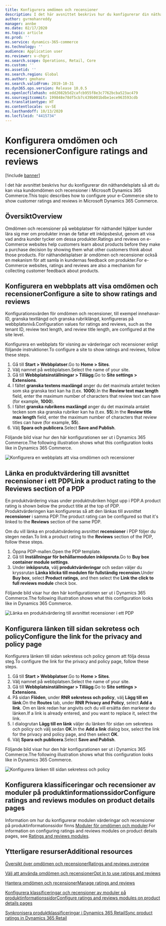 ```yaml
---
title: Konfigurera omdömen och recensioner
description: I det här avsnittet beskrivs hur du konfigurerar din näthandelsplats så att du kan visa kundomdömen och recensioner i Microsoft Dynamics 365 Commerce.
author: gvrmohanreddy
manager: annbe
ms.date: 02/17/2020
ms.topic: article
ms.prod: ''
ms.service: dynamics-365-commerce
ms.technology: ''
audience: Application user
ms.reviewer: v-chgri
ms.search.scope: Operations, Retail, Core
ms.custom: ''
ms.assetid: ''
ms.search.region: Global
ms.author: gmohanv
ms.search.validFrom: 2019-10-31
ms.dyn365.ops.version: Release 10.0.5
ms.openlocfilehash: edd2082b5d2cafcb955f8e3c7762bcba523ac479
ms.sourcegitcommit: 199848e78df5cb7c439b001bdbe1ece963593cdb
ms.translationtype: HT
ms.contentlocale: sv-SE
ms.lasthandoff: 10/13/2020
ms.locfileid: "4415734"
---
```

# <a name="configure-ratings-and-reviews"></a><span data-ttu-id="db15b-103">Konfigurera omdömen och recensioner</span><span class="sxs-lookup"><span data-stu-id="db15b-103">Configure ratings and reviews</span></span>

[!include [banner](includes/banner.md)]

<span data-ttu-id="db15b-104">I det här avsnittet beskrivs hur du konfigurerar din näthandelsplats så att du kan visa kundomdömen och recensioner i Microsoft Dynamics 365 Commerce.</span><span class="sxs-lookup"><span data-stu-id="db15b-104">This topic describes how to configure your e-Commerce site to show customer ratings and reviews in Microsoft Dynamics 365 Commerce.</span></span>

## <a name="overview"></a><span data-ttu-id="db15b-105">Översikt</span><span class="sxs-lookup"><span data-stu-id="db15b-105">Overview</span></span>

<span data-ttu-id="db15b-106">Omdömen och recensioner på webbplatser för näthandel hjälper kunder lära sig mer om produkter innan de fattar ett inköpsbeslut, genom att visa vad andra kunder tycker om dessa produkter.</span><span class="sxs-lookup"><span data-stu-id="db15b-106">Ratings and reviews on e-Commerce websites help customers learn about products before they make a purchase decision by showing them what other customers think about those products.</span></span> <span data-ttu-id="db15b-107">För näthandelsplatser är omdömen och recensioner också en mekanism för att samla in kundernas feedback om produkter.</span><span class="sxs-lookup"><span data-stu-id="db15b-107">For e-Commerce websites, ratings and reviews are also a mechanism for collecting customer feedback about products.</span></span> 

## <a name="configure-a-site-to-show-ratings-and-reviews"></a><span data-ttu-id="db15b-108">Konfigurera en webbplats att visa omdömen och recensioner</span><span class="sxs-lookup"><span data-stu-id="db15b-108">Configure a site to show ratings and reviews</span></span>

<span data-ttu-id="db15b-109">Konfigurationsvärden för omdömen och recensioner, till exempel innehavar-ID, granska textlängd och granska rubriklängd, konfigureras på webbplatsnivå.</span><span class="sxs-lookup"><span data-stu-id="db15b-109">Configuration values for ratings and reviews, such as the tenant ID, review text length, and review title length, are configured at the site level.</span></span> 

<span data-ttu-id="db15b-110">Konfigurera en webbplats för visning av värderingar och recensioner enligt följande instruktioner.</span><span class="sxs-lookup"><span data-stu-id="db15b-110">To configure a site to show ratings and reviews, follow these steps.</span></span> 

1. <span data-ttu-id="db15b-111">Gå till **Start \> Webbplatser**.</span><span class="sxs-lookup"><span data-stu-id="db15b-111">Go to **Home \> Sites**.</span></span>
1. <span data-ttu-id="db15b-112">Välj namnet på webbplatsen.</span><span class="sxs-lookup"><span data-stu-id="db15b-112">Select the name of your site.</span></span> 
1. <span data-ttu-id="db15b-113">Gå till **Webbplatsinställningar \> Tillägg**.</span><span class="sxs-lookup"><span data-stu-id="db15b-113">Go to **Site settings \> Extensions**.</span></span> 
1. <span data-ttu-id="db15b-114">I fältet **granska textens maxlängd** anger du det maximala antalet tecken som ska granska text kan ha (t.ex. **1000**).</span><span class="sxs-lookup"><span data-stu-id="db15b-114">In the **Review text max length** field, enter the maximum number of characters that review text can have (for example, **1000**).</span></span> 
1. <span data-ttu-id="db15b-115">I fältet **granska rubrikens maxlängd** anger du det maximala antalet tecken som ska granska rubriker kan ha (t.ex. **55**).</span><span class="sxs-lookup"><span data-stu-id="db15b-115">In the **Review title max length** field, enter the maximum number of characters that review titles can have (for example, **55**).</span></span> 
1. <span data-ttu-id="db15b-116">Välj **Spara och publicera**.</span><span class="sxs-lookup"><span data-stu-id="db15b-116">Select **Save and Publish**.</span></span> 

<span data-ttu-id="db15b-117">Följande bild visar hur den här konfigurationen ser ut i Dynamics 365 Commerce.</span><span class="sxs-lookup"><span data-stu-id="db15b-117">The following illustration shows what this configuration looks like in Dynamics 365 Commerce.</span></span>

![Konfigurera en webbplats att visa omdömen och recensioner](media/rnr-eCommerce-site-appsettings.png)

## <a name="link-a-product-rating-to-the-reviews-section-of-a-pdp"></a><span data-ttu-id="db15b-119">Länka en produktvärdering till avsnittet recensioner i ett PDP</span><span class="sxs-lookup"><span data-stu-id="db15b-119">Link a product rating to the Reviews section of a PDP</span></span>

<span data-ttu-id="db15b-120">En produktvärdering visas under produktrubriken högst upp i PDP.</span><span class="sxs-lookup"><span data-stu-id="db15b-120">A product rating is shown below the product title at the top of PDP.</span></span> <span data-ttu-id="db15b-121">Produktvärderingen kan konfigureras så att den länkas till avsnittet **recensioner** i samma PDP.</span><span class="sxs-lookup"><span data-stu-id="db15b-121">The product rating can be configured so that it's linked to the **Reviews** section of the same PDP.</span></span> 

<span data-ttu-id="db15b-122">Om du vill länka en produktvärdering avsnittet **recensioner** i PDP följer du stegen nedan.</span><span class="sxs-lookup"><span data-stu-id="db15b-122">To link a product rating to the **Reviews** section of the PDP, follow these steps.</span></span>

1. <span data-ttu-id="db15b-123">Öppna PDP-mallen.</span><span class="sxs-lookup"><span data-stu-id="db15b-123">Open the PDP template.</span></span> 
1. <span data-ttu-id="db15b-124">Gå till **Inställningar för behållarmodulen inköpsruta**.</span><span class="sxs-lookup"><span data-stu-id="db15b-124">Go to **Buy box container module settings**.</span></span>
1. <span data-ttu-id="db15b-125">Under **inköpsruta**, välj **produktvärderingar** och sedan väljer du kryssrutan **Länka klicka till modulen för fullständig recension**.</span><span class="sxs-lookup"><span data-stu-id="db15b-125">Under **Buy box**, select **Product ratings**, and then select the **Link the click to full reviews module** check box.</span></span>

<span data-ttu-id="db15b-126">Följande bild visar hur den här konfigurationen ser ut i Dynamics 365 Commerce.</span><span class="sxs-lookup"><span data-stu-id="db15b-126">The following illustration shows what this configuration looks like in Dynamics 365 Commerce.</span></span>

![Länka en produktvärdering till avsnittet recensioner i ett PDP](media/rnr-eCommerce-buy-box-rating-summary.png)

## <a name="configure-the-link-for-the-privacy-and-policy-page"></a><span data-ttu-id="db15b-128">Konfigurera länken till sidan sekretess och policy</span><span class="sxs-lookup"><span data-stu-id="db15b-128">Configure the link for the privacy and policy page</span></span>

<span data-ttu-id="db15b-129">Konfigurera länken till sidan sekretess och policy genom att följa dessa steg.</span><span class="sxs-lookup"><span data-stu-id="db15b-129">To configure the link for the privacy and policy page, follow these steps.</span></span>

1. <span data-ttu-id="db15b-130">Gå till **Start \> Webbplatser**.</span><span class="sxs-lookup"><span data-stu-id="db15b-130">Go to **Home \> Sites**.</span></span>
1. <span data-ttu-id="db15b-131">Välj namnet på webbplatsen.</span><span class="sxs-lookup"><span data-stu-id="db15b-131">Select the name of your site.</span></span> 
1. <span data-ttu-id="db15b-132">Gå till **Webbplatsinställningar \> Tillägg**.</span><span class="sxs-lookup"><span data-stu-id="db15b-132">Go to **Site settings \> Extensions**.</span></span>
1. <span data-ttu-id="db15b-133">På sidan **Flöden**, under **RNR sekretess och policy**, välj **Lägg till en länk**.</span><span class="sxs-lookup"><span data-stu-id="db15b-133">On the **Routes** tab, under **RNR Privacy and Policy**, select **Add a link**.</span></span> <span data-ttu-id="db15b-134">Om en länk redan har angivits och du vill ersätta den markerar du länken.</span><span class="sxs-lookup"><span data-stu-id="db15b-134">If a link is already entered, and you want to replace it, select the link.</span></span> 
1. <span data-ttu-id="db15b-135">I dialogrutan **Lägg till en länk** väljer du länken för sidan om sekretess och policy och välj sedan **OK**.</span><span class="sxs-lookup"><span data-stu-id="db15b-135">In the **Add a link** dialog box, select the link for the privacy and policy page, and then select **OK**.</span></span> 
1. <span data-ttu-id="db15b-136">Välj **Spara och publicera**.</span><span class="sxs-lookup"><span data-stu-id="db15b-136">Select **Save and Publish**.</span></span> 

<span data-ttu-id="db15b-137">Följande bild visar hur den här konfigurationen ser ut i Dynamics 365 Commerce.</span><span class="sxs-lookup"><span data-stu-id="db15b-137">The following illustration shows what this configuration looks like in Dynamics 365 Commerce.</span></span>

![Konfigurera länken till sidan sekretess och policy](media/rnr-eCommerce-rnr-privacy-policy-link.png)

## <a name="configure-ratings-and-reviews-modules-on-product-details-pages"></a><span data-ttu-id="db15b-139">Konfigurera klassificeringar och recensioner av moduler på produktinformationssidor</span><span class="sxs-lookup"><span data-stu-id="db15b-139">Configure ratings and reviews modules on product details pages</span></span>

<span data-ttu-id="db15b-140">Information om hur du konfigurerar modulen värderingar och recensioner på produktinformationssidor finns [Moduler för omdömen och moduler](ratings-reviews-modules.md).</span><span class="sxs-lookup"><span data-stu-id="db15b-140">For information on configuring ratings and reviews modules on product details pages, see [Ratings and reviews modules](ratings-reviews-modules.md).</span></span>

## <a name="additional-resources"></a><span data-ttu-id="db15b-141">Ytterligare resurser</span><span class="sxs-lookup"><span data-stu-id="db15b-141">Additional resources</span></span>

[<span data-ttu-id="db15b-142">Översikt över omdömen och recensioner</span><span class="sxs-lookup"><span data-stu-id="db15b-142">Ratings and reviews overview</span></span>](ratings-reviews-overview.md)

[<span data-ttu-id="db15b-143">Välj att använda omdömen och recensioner</span><span class="sxs-lookup"><span data-stu-id="db15b-143">Opt in to use ratings and reviews</span></span>](opt-in-ratings-reviews.md)

[<span data-ttu-id="db15b-144">Hantera omdömen och recensioner</span><span class="sxs-lookup"><span data-stu-id="db15b-144">Manage ratings and reviews</span></span>](manage-reviews.md)

[<span data-ttu-id="db15b-145">Konfigurera klassificeringar och recensioner av moduler på produktinformationssidor</span><span class="sxs-lookup"><span data-stu-id="db15b-145">Configure ratings and reviews modules on product details pages</span></span>](ratings-reviews-modules.md)

[<span data-ttu-id="db15b-146">Synkronisera produktklassificeringar i Dynamics 365 Retail</span><span class="sxs-lookup"><span data-stu-id="db15b-146">Sync product ratings in Dynamics 365 Retail</span></span>](sync-product-ratings.md)
